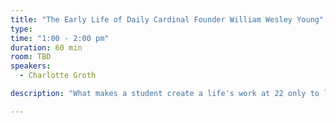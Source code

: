 ```yaml
---
title: "The Early Life of Daily Cardinal Founder William Wesley Young"
type:
time: "1:00 - 2:00 pm"
duration: 60 min
room: TBD
speakers:
  - Charlotte Groth

description: "What makes a student create a life's work at 22 only to leave it behind two months later? William Wesley Young, a native of Monroe, Wis., graduated from UW-Madison in 1892 after founding The Daily Cardinal student newspaper that April. He was the UW's first journalism major in the 1890's through the English Department, prior to the start of the School of Journalism. William Wesley Young's great-great niece will introduce you to the Bill's life as a journalist and filmmaker. [Register to guarantee your spot!](https://docs.google.com/forms/d/e/1FAIpQLSere3r4qvhX7XEd_RSwMKIp7lIzvmHW0Ac4zVqKg9pL1M5NbA/viewform)"

---
```

